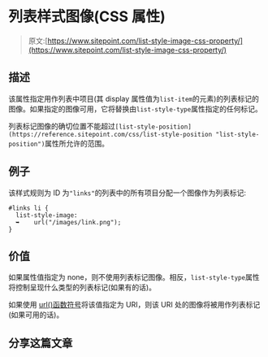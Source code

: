 # 列表样式图像(CSS 属性)

> 原文:[https://www.sitepoint.com/list-style-image-css-property/](https://www.sitepoint.com/list-style-image-css-property/)

## 描述

该属性指定用作列表中项目(其 display 属性值为`list-item`的元素)的列表标记的图像。如果指定的图像可用，它将替换由`list-style-type`属性指定的任何标记。

列表标记图像的确切位置不能超过`[list-style-position](https://reference.sitepoint.com/css/list-style-position "list-style-position")`属性所允许的范围。

## 例子

该样式规则为 ID 为`"links"`的列表中的所有项目分配一个图像作为列表标记:

```
#links li {
  list-style-image:
  ➥    url("/images/link.png");
}
```

## 价值

如果属性值指定为 none，则不使用列表标记图像。相反，`list-style-type`属性将控制呈现什么类型的列表标记(如果有的话)。

如果使用 [url()函数符号](https://reference.sitepoint.com/css/uris "URIs")将该值指定为 URI，则该 URI 处的图像将被用作列表标记(如果可用的话)。

## 分享这篇文章